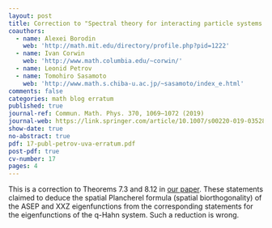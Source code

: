 ```yaml
---
layout: post
title: Correction to "Spectral theory for interacting particle systems solvable by coordinate Bethe ansatz"
coauthors:
  - name: Alexei Borodin
    web: 'http://math.mit.edu/directory/profile.php?pid=1222'
  - name: Ivan Corwin
    web: 'http://www.math.columbia.edu/~corwin/' 
  - name: Leonid Petrov
  - name: Tomohiro Sasamoto
    web: 'http://www.math.s.chiba-u.ac.jp/~sasamoto/index_e.html'
comments: false
categories: math blog erratum
published: true
journal-ref: Commun. Math. Phys. 370, 1069–1072 (2019)
journal-web: https://link.springer.com/article/10.1007/s00220-019-03528-y
show-date: true
no-abstract: true
pdf: 17-publ-petrov-uva-erratum.pdf
post-pdf: true
cv-number: 17
pages: 4
---
```


This is a correction to Theorems 7.3 and 8.12 in [our paper]({{site.url}}/2014/07/BCPS-2/). These statements claimed to deduce the spatial Plancherel formula (spatial biorthogonality) of the ASEP and XXZ eigenfunctions from the corresponding statements for the eigenfunctions of the q-Hahn system. Such a reduction is wrong.